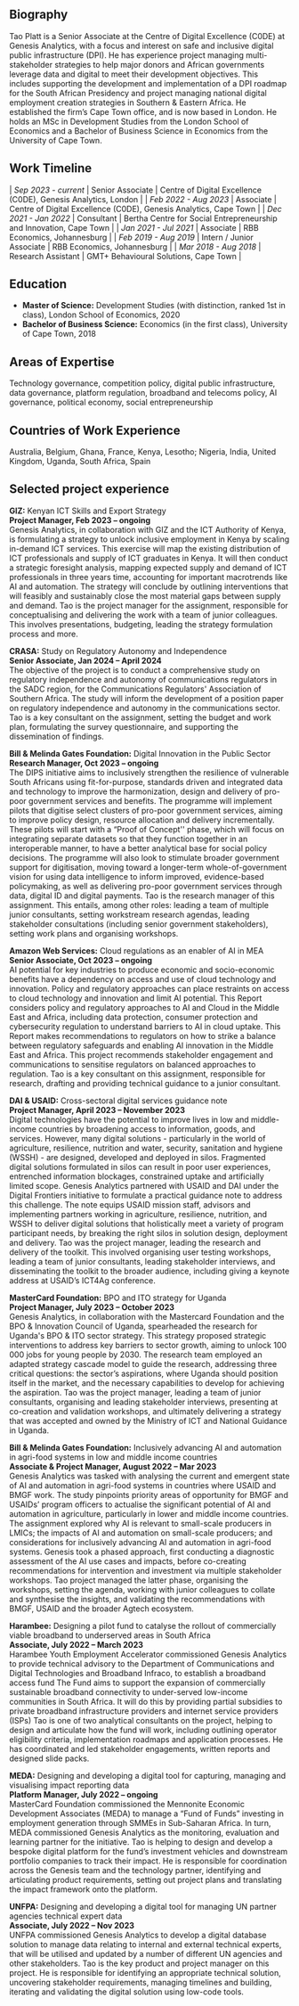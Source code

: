 

## **Biography**

Tao Platt is a Senior Associate at the Centre of Digital Excellence (C0DE) at Genesis Analytics, with a focus and interest on safe and inclusive digital public infrastructure (DPI). He has experience project managing multi-stakeholder strategies to help major donors and African governments leverage data and digital to meet their development objectives. This includes supporting the development and implementation of a DPI roadmap for the South African Presidency and project managing national digital employment creation strategies in Southern & Eastern Africa. He established the firm’s Cape Town office, and is now based in London. He holds an MSc in Development Studies from the London School of Economics and a Bachelor of Business Science in Economics from the University of Cape Town.

## **Work Timeline**

| *Sep 2023 \- current* | Senior Associate | Centre of Digital Excellence (C0DE), Genesis Analytics, London |
| *Feb 2022 \- Aug 2023* | Associate | Centre of Digital Excellence (C0DE), Genesis Analytics, Cape Town |
| *Dec 2021 \- Jan 2022* | Consultant | Bertha Centre for Social Entrepreneurship and Innovation, Cape Town |
| *Jan 2021 \- Jul 2021*  | Associate | RBB Economics, Johannesburg |
| *Feb 2019 \- Aug 2019* | Intern / Junior Associate | RBB Economics, Johannesburg |
| *Mar 2018 \- Aug 2018* | Research Assistant | GMT+ Behavioural Solutions, Cape Town |

## **Education**

* **Master of Science:** Development Studies (with distinction, ranked 1st in class), London School of Economics, 2020  
* **Bachelor of Business Science:** Economics (in the first class), University of Cape Town, 2018

## **Areas of Expertise**

Technology governance, competition policy, digital public infrastructure, data governance, platform regulation, broadband and telecoms policy, AI governance, political economy, social entrepreneurship

## **Countries of Work Experience**

Australia, Belgium, Ghana, France, Kenya, Lesotho; Nigeria, India, United Kingdom, Uganda, South Africa, Spain

## **Selected project experience**

**GIZ:** Kenyan ICT Skills and Export Strategy  
**Project Manager, Feb 2023 – ongoing**  
Genesis Analytics, in collaboration with GIZ and the ICT Authority of Kenya, is formulating a strategy to unlock inclusive employment in Kenya by scaling in-demand ICT services. This exercise will map the existing distribution of ICT professionals and supply of ICT graduates in Kenya. It will then conduct a strategic foresight analysis, mapping expected supply and demand of ICT professionals in three years time, accounting for important macrotrends like AI and automation. The strategy will conclude by outlining interventions that will feasibly and sustainably close the most material gaps between supply and demand. Tao is the project manager for the assignment, responsible for conceptualising and delivering the work with a team of junior colleagues. This involves presentations, budgeting, leading the strategy formulation process and more.

**CRASA:** Study on Regulatory Autonomy and Independence  
**Senior Associate, Jan 2024 – April 2024**  
The objective of the project is to conduct a comprehensive study on regulatory independence and autonomy of communications regulators in the SADC region, for the Communications Regulators' Association of Southern Africa. The study will inform the development of a position paper on regulatory independence and autonomy in the communications sector. Tao is a key consultant on the assignment, setting the budget and work plan, formulating the survey questionnaire, and supporting the dissemination of findings.

**Bill & Melinda Gates Foundation:** Digital Innovation in the Public Sector  
**Research Manager, Oct 2023 – ongoing**  
The DIPS initiative aims to inclusively strengthen the resilience of vulnerable South Africans using fit-for-purpose, standards driven and integrated data and technology to improve the harmonization, design and delivery of pro-poor government services and benefits. The programme will implement pilots that digitise select clusters of pro-poor government services, aiming to improve policy design, resource allocation and delivery incrementally. These pilots will start with a “Proof of Concept'' phase, which will focus on integrating separate datasets so that they function together in an interoperable manner, to have a better analytical base for social policy decisions. The programme will also look to stimulate broader government support for digitisation, moving toward a longer-term whole-of-government vision for using data intelligence to inform improved, evidence-based policymaking, as well as delivering pro-poor government services through data, digital ID and digital payments. Tao is the research manager of this assignment. This entails, among other roles: leading a team of multiple junior consultants, setting workstream research agendas,  leading stakeholder consultations (including senior government stakeholders), setting work plans and organising workshops.

**Amazon Web Services:** Cloud regulations as an enabler of AI in MEA  
**Senior Associate, Oct 2023 – ongoing**  
AI potential for key industries to produce economic and socio-economic benefits have a dependency on access and use of cloud technology and innovation. Policy and regulatory approaches can place restraints on access to cloud technology and innovation and limit AI potential. This Report considers policy and regulatory approaches to AI and Cloud in the Middle East and Africa, including data protection, consumer protection and cybersecurity regulation to understand barriers to AI in cloud uptake. This Report makes recommendations to regulators on how to strike a balance between regulatory safeguards and enabling AI innovation in the Middle East and Africa. This project recommends stakeholder engagement and communications to sensitise regulators on balanced approaches to regulation. Tao is a key consultant on this assignment, responsible for research, drafting and providing technical guidance to a junior consultant.

**DAI & USAID:** Cross-sectoral digital services guidance note  
**Project Manager, April 2023 – November 2023**  
Digital technologies have the potential to improve lives in low and middle-income countries by broadening access to information, goods, and services. However, many digital solutions \- particularly in the world of agriculture, resilience, nutrition and water, security, sanitation and hygiene (WSSH) \- are designed, developed and deployed in silos. Fragmented digital solutions formulated in silos can result in poor user experiences, entrenched information blockages, constrained uptake and artificially limited scope. Genesis Analytics partnered with USAID and DAI under the Digital Frontiers initiative to formulate a practical guidance note to address this challenge. The note equips USAID mission staff, advisors and implementing partners working in agriculture, resilience, nutrition, and WSSH to deliver digital solutions that holistically meet a variety of program participant needs, by breaking the right silos in solution design, deployment and delivery. Tao was the project manager, leading the research and delivery of the toolkit. This involved organising user testing workshops, leading a team of junior consultants, leading stakeholder interviews, and disseminating the toolkit to the broader audience, including giving a keynote address at USAID’s ICT4Ag conference.

**MasterCard Foundation:** BPO and ITO strategy for Uganda  
**Project Manager, July 2023 – October 2023**  
Genesis Analytics, in collaboration with the Mastercard Foundation and the BPO & Innovation Council of Uganda, spearheaded the research for Uganda's BPO & ITO sector strategy. This strategy proposed strategic interventions to address key barriers to sector growth, aiming to unlock 100 000 jobs for young people by 2030\. The research team employed an adapted strategy cascade model to guide the research, addressing three critical questions: the sector’s aspirations, where Uganda should position itself in the market, and the necessary capabilities to develop for achieving the aspiration. Tao was the project manager, leading a team of junior consultants, organising and leading stakeholder interviews, presenting at co-creation and validation workshops, and ultimately delivering a strategy that was accepted and owned by the Ministry of ICT and National Guidance in Uganda.

**Bill & Melinda Gates Foundation:** Inclusively advancing AI and automation in agri-food systems in low and middle income countries   
**Associate & Project Manager, August 2022 – Mar 2023**  
Genesis Analytics was tasked with analysing the current and emergent state of AI and automation in agri-food systems in countries where USAID and BMGF work. The study pinpoints priority areas of opportunity for BMGF and USAIDs’ program officers to actualise the significant potential of AI and automation in agriculture, particularly in lower and middle income countries. The assignment explored why AI is relevant to small-scale producers in LMICs; the impacts of AI and automation on small-scale producers; and considerations for inclusively advancing AI and automation in agri-food systems. Genesis took a phased approach, first conducting a diagnostic assessment of the AI use cases and impacts, before co-creating recommendations for intervention and investment via multiple stakeholder workshops. Tao project managed the latter phase, organising the workshops, setting the agenda, working with junior colleagues to collate and synthesise the insights, and validating the recommendations with BMGF, USAID and the broader Agtech ecosystem.

**Harambee:** Designing a pilot fund to catalyse the rollout of commercially viable broadband to underserved areas in South Africa   
**Associate, July 2022 – March 2023**  
Harambee Youth Employment Accelerator commissioned Genesis Analytics to provide technical advisory to the Department of Communications and Digital Technologies and Broadband Infraco, to establish a broadband access fund The Fund aims to support the expansion of commercially sustainable broadband connectivity to under-served low-income communities in South Africa. It will do this by providing partial subsidies to private broadband infrastructure providers and internet service providers (ISPs) 	Tao is one of two analytical consultants on the project, helping to design and articulate how the fund will work, including outlining operator eligibility criteria, implementation roadmaps and application processes. He has coordinated and led stakeholder engagements, written reports and designed slide packs.

**MEDA:** Designing and developing a digital tool for capturing, managing and visualising impact reporting data  
**Platform Manager, July 2022 – ongoing**  
MasterCard Foundation commissioned the Mennonite Economic Development Associates (MEDA) to manage a “Fund of Funds” investing in employment generation through SMMEs in Sub-Saharan Africa. In turn, MEDA commissioned Genesis Analytics as the monitoring, evaluation and learning partner for the initiative. Tao is helping to design and develop a bespoke digital platform for the fund’s investment vehicles and downstream portfolio companies to track their impact. He is responsible for coordination across the Genesis team and the technology partner, identifying and articulating product requirements, setting out project plans and translating the impact framework onto the platform.

**UNFPA:** Designing and developing a digital tool for managing UN partner agencies technical expert data  
**Associate, July 2022 – Nov 2023**  
UNFPA commissioned Genesis Analytics to develop a digital database solution to manage data relating to internal and external technical experts, that will be utilised and updated by a number of different UN agencies and other stakeholders. Tao is the key product and project manager on this project. He is responsible for identifying an appropriate technical solution, uncovering stakeholder requirements, managing timelines and building, iterating and validating the digital solution using low-code tools.

